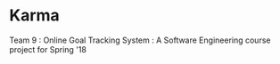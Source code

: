 # Karma
Team 9 : Online Goal Tracking System : A Software Engineering course project for Spring '18
